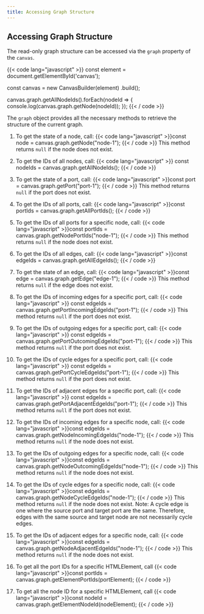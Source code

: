 ```yaml
---
title: Accessing Graph Structure
---
```


## Accessing Graph Structure

The read-only graph structure can be accessed via the `graph` property of the `canvas`.

{{< code lang="javascript" >}}
const element = document.getElementById('canvas');

const canvas = new CanvasBuilder(element)
  .build();

canvas.graph.getAllNodeIds().forEach(nodeId => {
  console.log(canvas.graph.getNode(nodeId));
});
{{< / code >}}

The `graph` object provides all the necessary methods to retrieve the structure of the current graph.

1. To get the state of a node, call:
{{< code lang="javascript" >}}const node = canvas.graph.getNode("node-1");
{{< / code >}}
This method returns `null` if the node does not exist.

2. To get the IDs of all nodes, call:
{{< code lang="javascript" >}}
const nodeIds = canvas.graph.getAllNodeIds();
{{< / code >}}

3. To get the state of a port, call:
{{< code lang="javascript" >}}const port = canvas.graph.getPort("port-1");
{{< / code >}}
This method returns `null` if the port does not exist.

4. To get the IDs of all ports, call:
{{< code lang="javascript" >}}const portIds = canvas.graph.getAllPortIds();
{{< / code >}}

5. To get the IDs of all ports for a specific node, call:
{{< code lang="javascript" >}}const portIds = canvas.graph.getNodePortIds("node-1");
{{< / code >}}
This method returns `null` if the node does not exist.

6. To get the IDs of all edges, call:
{{< code lang="javascript" >}}const edgeIds = canvas.graph.getAllEdgeIds();
{{< / code >}}

7. To get the state of an edge, call:
{{< code lang="javascript" >}}const edge = canvas.graph.getEdge("edge-1");
{{< / code >}}
This method returns `null` if the edge does not exist.

8. To get the IDs of incoming edges for a specific port, call:
{{< code lang="javascript" >}}
const edgeIds = canvas.graph.getPortIncomingEdgeIds("port-1");
{{< / code >}}
This method returns `null` if the port does not exist.

9. To get the IDs of outgoing edges for a specific port, call:
{{< code lang="javascript" >}}
const edgeIds = canvas.graph.getPortOutcomingEdgeIds("port-1");
{{< / code >}}
This method returns `null` if the port does not exist.

10. To get the IDs of cycle edges for a specific port, call:
{{< code lang="javascript" >}}
const edgeIds = canvas.graph.getPortCycleEdgeIds("port-1");
{{< / code >}}
This method returns `null` if the port does not exist.

11. To get the IDs of adjacent edges for a specific port, call:
{{< code lang="javascript" >}}
const edgeIds = canvas.graph.getPortAdjacentEdgeIds("port-1");
{{< / code >}}
This method returns `null` if the port does not exist.

12. To get the IDs of incoming edges for a specific node, call:
{{< code lang="javascript" >}}const edgeIds = canvas.graph.getNodeIncomingEdgeIds("node-1");
{{< / code >}}
This method returns `null` if the node does not exist.

13. To get the IDs of outgoing edges for a specific node, call:
{{< code lang="javascript" >}}const edgeIds = canvas.graph.getNodeOutcomingEdgeIds("node-1");
{{< / code >}}
This method returns `null` if the node does not exist.

14. To get the IDs of cycle edges for a specific node, call:
{{< code lang="javascript" >}}const edgeIds = canvas.graph.getNodeCycleEdgeIds("node-1");
{{< / code >}}
This method returns `null` if the node does not exist.
Note: A cycle edge is one where the source port and target port are the same. Therefore, edges with the same source and target node are not necessarily cycle edges.

15. To get the IDs of adjacent edges for a specific node, call:
{{< code lang="javascript" >}}const edgeIds = canvas.graph.getNodeAdjacentEdgeIds("node-1");
{{< / code >}}
This method returns `null` if the node does not exist.

16. To get all the port IDs for a specific HTMLElement, call
{{< code lang="javascript" >}}const portIds = canvas.graph.getElementPortIds(portElement);
{{< / code >}}

17. To get all the node ID for a specific HTMLElement, call
{{< code lang="javascript" >}}const nodeId = canvas.graph.getElementNodeId(nodeElement);
{{< / code >}}
